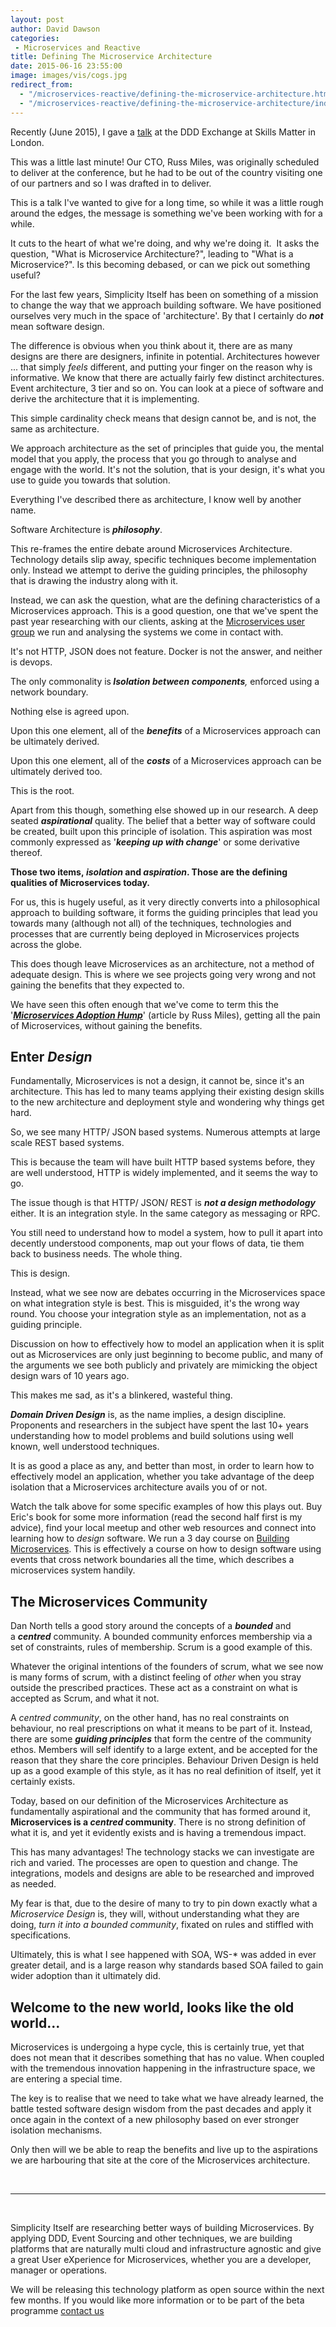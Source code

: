 ```yaml
---
layout: post
author: David Dawson
categories:
 - Microservices and Reactive
title: Defining The Microservice Architecture
date: 2015-06-16 23:55:00
image: images/vis/cogs.jpg
redirect_from: 
  - "/microservices-reactive/defining-the-microservice-architecture.html"
  - "/microservices-reactive/defining-the-microservice-architecture/index.html"
---
```

Recently (June 2015), I gave a <a title="MIcroservices Done RIght" href="https://skillsmatter.com/skillscasts/6274-david-dawson" target="_blank">talk</a> at the DDD Exchange at Skills Matter in London.

This was a little last minute! Our CTO, Russ Miles, was originally scheduled to deliver at the conference, but he had to be out of the country visiting one of our partners and so I was drafted in to deliver.

This is a talk I've wanted to give for a long time, so while it was a little rough around the edges, the message is something we've been working with for a while.

It cuts to the heart of what we're doing, and why we're doing it.  It asks the question, "What is Microservice Architecture?", leading to "What is a Microservice?". Is this becoming debased, or can we pick out something useful?

For the last few years, Simplicity Itself has been on something of a mission to change the way that we approach building software. We have positioned ourselves very much in the space of 'architecture'. By that I certainly do <em><strong>not</strong></em> mean software design.

The difference is obvious when you think about it, there are as many designs are there are designers, infinite in potential. Architectures however ... that simply <em>feels</em> different, and putting your finger on the reason why is informative. We know that there are actually fairly few distinct architectures. Event architecture, 3 tier and so on. You can look at a piece of software and derive the architecture that it is implementing.

This simple cardinality check means that design cannot be, and is not, the same as architecture.

We approach architecture as the set of principles that guide you, the mental model that you apply, the process that you go through to analyse and engage with the world. It's not the solution, that is your design, it's what you use to guide you towards that solution.

Everything I've described there as architecture, I know well by another name.

Software Architecture is <strong><em>philosophy</em></strong>.

This re-frames the entire debate around Microservices Architecture. Technology details slip away, specific techniques become implementation only. Instead we attempt to derive the guiding principles, the philosophy that is drawing the industry along with it.

Instead, we can ask the question, what are the defining characteristics of a Microservices approach. This is a good question, one that we've spent the past year researching with our clients, asking at the <a href="http://www.meetup.com/London-Microservices-User-Group/" target="_blank">Microservices user group</a> we run and analysing the systems we come in contact with.

It's not HTTP, JSON does not feature. Docker is not the answer, and neither is devops.

The only commonality is<strong> <em>Isolation</em></strong><em><strong> between components</strong>,</em> enforced using a network boundary.

Nothing else is agreed upon.

Upon this one element, all of the <em><strong>benefits</strong></em> of a Microservices approach can be ultimately derived.

Upon this one element, all of the <em><strong>costs</strong></em> of a Microservices approach can be ultimately derived too.

This is the root.

Apart from this though, something else showed up in our research. A deep seated <em><strong>aspirational</strong></em> quality. The belief that a better way of software could be created, built upon this principle of isolation. This aspiration was most commonly expressed as '<em><strong>keeping up with change</strong></em>' or some derivative thereof.

<strong>Those two items, <em>isolation </em>and <em>aspiration</em>. Those are the defining qualities of Microservices today.</strong>

For us, this is hugely useful, as it very directly converts into a philosophical approach to building software, it forms the guiding principles that lead you towards many (although not all) of the techniques, technologies and processes that are currently being deployed in Microservices projects across the globe.

This does though leave Microservices as an architecture, not a method of adequate design. This is where we see projects going very wrong and not gaining the benefits that they expected to.

We have seen this often enough that we've come to term this the '<a href="/premium/Microservices-Adoption-Hump" target="_blank"><strong><em>Microservices Adoption Hump</em></strong></a>' (article by Russ Miles), getting all the pain of Microservices, without gaining the benefits.
<h2>Enter <em>Design</em></h2>
Fundamentally, Microservices is not a design, it cannot be, since it's an architecture. This has led to many teams applying their existing design skills to the new architecture and deployment style and wondering why things get hard.

So, we see many HTTP/ JSON based systems. Numerous attempts at large scale REST based systems.

This is because the team will have built HTTP based systems before, they are well understood, HTTP is widely implemented, and it seems the way to go.

The issue though is that HTTP/ JSON/ REST is <strong><em>not a design methodology</em></strong> either<em>. </em>It is an integration style. In the same category as messaging or RPC.

You still need to understand how to model a system, how to pull it apart into decently understood components, map out your flows of data, tie them back to business needs. The whole thing.

This is design.

Instead, what we see now are debates occurring in the Microservices space on what integration style is best. This is misguided, it's the wrong way round. You choose your integration style as an implementation, not as a guiding principle.

Discussion on how to effectively how to model an application when it is split out as Microservices are only just beginning to become public, and many of the arguments we see both publicly and privately are mimicking the object design wars of 10 years ago.

This makes me sad, as it's a blinkered, wasteful thing.

<strong><em>Domain Driven Design</em></strong> is, as the name implies, a design discipline. Proponents and researchers in the subject have spent the last 10+ years understanding how to model problems and build solutions using well known, well understood techniques.

It is as good a place as any, and better than most, in order to learn how to effectively model an application, whether you take advantage of the deep isolation that a Microservices architecture avails you of or not.

Watch the talk above for some specific examples of how this plays out. Buy Eric's book for some more information (read the second half first is my advice), find your local meetup and other web resources and connect into learning how to <em>design</em> software. We run a 3 day course on <a title="Antifragile Software: Building Adaptable Software with Microservices" href="/learning/building-microservices-course/" target="_blank">Building Microservices</a>. This is effectively a course on how to design software using events that cross network boundaries all the time, which describes a microservices system handily.
<h2>The Microservices Community</h2>
Dan North tells a good story around the concepts of a <strong><em>bounded</em></strong> and a <strong><em>centred</em></strong> community. A bounded community enforces membership via a set of constraints, rules of membership. Scrum is a good example of this.

Whatever the original intentions of the founders of scrum, what we see now is many forms of scrum, with a distinct feeling of <em>other</em> when you stray outside the prescribed practices. These act as a constraint on what is accepted as Scrum, and what it not.

A <em>centred community</em>, on the other hand, has no real constraints on behaviour, no real prescriptions on what it means to be part of it. Instead, there are some <em><strong>guiding principles</strong></em> that form the centre of the community ethos. Members will self identify to a large extent, and be accepted for the reason that they share the core principles. Behaviour Driven Design is held up as a good example of this style, as it has no real definition of itself, yet it certainly exists.

Today, based on our definition of the Microservices Architecture as fundamentally aspirational and the community that has formed around it, <strong>Microservices is a <i>centred</i> community</strong>. There is no strong definition of what it is, and yet it evidently exists and is having a tremendous impact.

This has many advantages! The technology stacks we can investigate are rich and varied. The processes are open to question and change. The integrations, models and designs are able to be researched and improved as needed.

My fear is that, due to the desire of many to try to pin down exactly what a <em>Microservice Design</em> is, they will, without understanding what they are doing, <em>turn it into a bounded community</em>, fixated on rules and stiffled with specifications.

Ultimately, this is what I see happened with SOA, WS-* was added in ever greater detail, and is a large reason why standards based SOA failed to gain wider adoption than it ultimately did.
<h2>Welcome to the new world, looks like the old world...</h2>
Microservices is undergoing a hype cycle, this is certainly true, yet that does not mean that it describes something that has no value. When coupled with the tremendous innovation happening in the infrastructure space, we are entering a special time.

The key is to realise that we need to take what we have already learned, the battle tested software design wisdom from the past decades and apply it once again in the context of a new philosophy based on ever stronger isolation mechanisms.

Only then will we be able to reap the benefits and live up to the aspirations we are harbouring that site at the core of the Microservices architecture.

&nbsp;

<hr />

&nbsp;

Simplicity Itself are researching better ways of building Microservices. By applying DDD, Event Sourcing and other techniques, we are building platforms that are naturally multi cloud and infrastructure agnostic and give a great User eXperience for Microservices, whether you are a developer, manager or operations.

We will be releasing this technology platform as open source within the next few months. If you would like more information or to be part of the beta programme <a href="/contact" target="_blank">contact us</a>